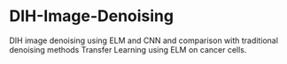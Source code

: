 # DIH-Image-Denoising
DIH image denoising using ELM and CNN and comparison with traditional denoising methods
Transfer Learning using ELM on cancer cells.
